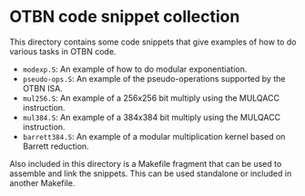 # OTBN code snippet collection

This directory contains some code snippets that give examples of how
to do various tasks in OTBN code.

  - `modexp.S`: An example of how to do modular exponentiation.
  - `pseudo-ops.S`: An example of the pseudo-operations supported by the OTBN ISA.
  - `mul256.S`: An example of a 256x256 bit multiply using the MULQACC
    instruction.
  - `mul384.S`: An example of a 384x384 bit multiply using the MULQACC
    instruction.
  - `barrett384.S`: An example of a modular multiplication kernel based on
    Barrett reduction.

Also included in this directory is a Makefile fragment that can be
used to assemble and link the snippets. This can be used standalone or
included in another Makefile.
